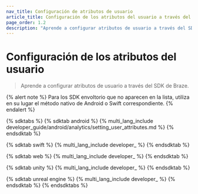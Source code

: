 ```yaml
---
nav_title: Configuración de atributos de usuario
article_title: Configuración de los atributos del usuario a través del SDK de Braze
page_order: 1.2
description: "Aprende a configurar atributos de usuario a través del SDK de Braze."
---
```


# Configuración de los atributos del usuario

> Aprende a configurar atributos de usuario a través del SDK de Braze.

{% alert note %}
Para los SDK envoltorio que no aparecen en la lista, utiliza en su lugar el método nativo de Android o Swift correspondiente.
{% endalert %}

{% sdktabs %}
{% sdktab android %}
{% multi_lang_include developer_guide/android/analytics/setting_user_attributes.md %}
{% endsdktab %}

{% sdktab swift %}
{% multi_lang_include developer_ %}
{% endsdktab %}

{% sdktab web %}
{% multi_lang_include developer_ %}
{% endsdktab %}

{% sdktab unity %}
{% multi_lang_include developer_ %}
{% endsdktab %}

{% sdktab unreal engine %}
{% multi_lang_include developer_ %}
{% endsdktab %}
{% endsdktabs %}
